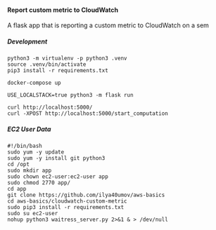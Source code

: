 #### Report custom metric to CloudWatch

A flask app that is reporting a custom metric to CloudWatch on a sem

##### Development

```
python3 -m virtualenv -p python3 .venv
source .venv/bin/activate
pip3 install -r requirements.txt

docker-compose up

USE_LOCALSTACK=true python3 -m flask run
```

```
curl http://localhost:5000/
curl -XPOST http://localhost:5000/start_computation
```

##### EC2 User Data

```
#!/bin/bash
sudo yum -y update
sudo yum -y install git python3
cd /opt
sudo mkdir app
sudo chown ec2-user:ec2-user app
sudo chmod 2770 app/
cd app
git clone https://github.com/ilya40umov/aws-basics
cd aws-basics/cloudwatch-custom-metric
sudo pip3 install -r requirements.txt
sudo su ec2-user
nohup python3 waitress_server.py 2>&1 & > /dev/null
```

